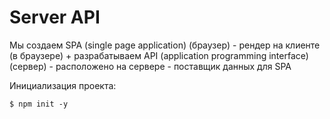 # Server API

Мы создаем SPA (single page application) (браузер) - рендер на клиенте (в браузере) + разрабатываем API (application programming interface) (сервер) - расположено на сервере - поставщик данных для SPA

Инициализация проекта:

`$ npm init -y`